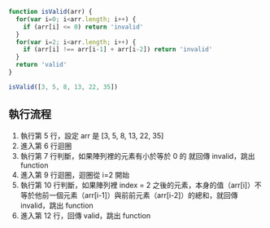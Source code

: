 <!-- 在學程式的時候有一個能力很重要，你必須靜下心來一行一行在看這個程式到底在幹嘛，
並且在腦中模擬出這個程式執行的樣子，意思就是你要假裝自己就是JS引擎。 -->

``` js
function isValid(arr) {
  for(var i=0; i<arr.length; i++) {
    if (arr[i] <= 0) return 'invalid'
  }
  for(var i=2; i<arr.length; i++) {
    if (arr[i] !== arr[i-1] + arr[i-2]) return 'invalid'
  }
  return 'valid'
}

isValid([3, 5, 8, 13, 22, 35])
```

## 執行流程
1. 執行第 5 行，設定 arr 是 [3, 5, 8, 13, 22, 35]
2. 進入第 6 行迴圈
3. 執行第 7 行判斷，如果陣列裡的元素有小於等於 0 的 就回傳 invalid，跳出 function
4. 進入第 9 行迴圈，迴圈從 i=2 開始 
5. 執行第 10 行判斷，如果陣列裡 index = 2 之後的元素，本身的值（arr[i]）不等於他前一個元素（arr[i-1]）與前前元素（arr[i-2]）的總和，就回傳 invalid，跳出 function
6. 進入第 12 行，回傳 valid，跳出 function